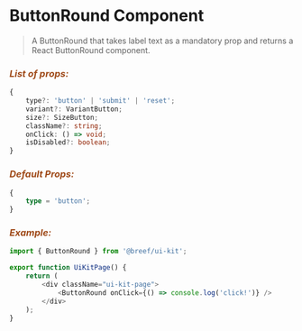 # ButtonRound Component

> A ButtonRound that takes label text as a mandatory prop and returns a React ButtonRound component.

### _<span style="color: #9f4a19">List of props:</span>_

```typescript
{
    type?: 'button' | 'submit' | 'reset';
    variant?: VariantButton;
    size?: SizeButton;
    className?: string;
    onClick: () => void;
    isDisabled?: boolean;
}
```

### _<span style="color: #9f4a19">Default Props:</span>_

```typescript
{
    type = 'button';
}
```

### _<span style="color: #9f4a19">Example:</span>_

```typescript
import { ButtonRound } from '@breef/ui-kit';

export function UiKitPage() {
    return (
        <div className="ui-kit-page">
            <ButtonRound onClick={() => console.log('click!')} />
        </div>
    );
}
```
